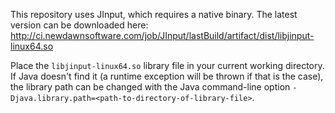 This repository uses JInput, which requires a native binary. The latest version can be downloaded here:
    http://ci.newdawnsoftware.com/job/JInput/lastBuild/artifact/dist/libjinput-linux64.so

Place the `libjinput-linux64.so` library file in your current working directory. If Java doesn't find it (a runtime
exception will be thrown if that is the case), the library path can be changed with the Java command-line option
`-Djava.library.path=<path-to-directory-of-library-file>`.